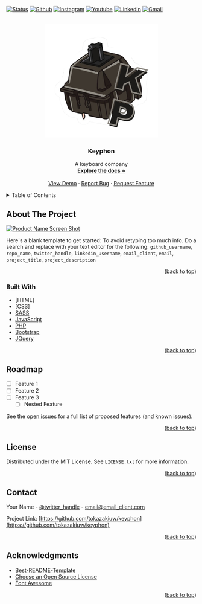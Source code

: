 <div id="top"></div>
<!--
*** Thanks for checking out the Best-README-Template. If you have a suggestion
*** that would make this better, please fork the repo and create a pull request
*** or simply open an issue with the tag "enhancement".
*** Don't forget to give the project a star!
*** Thanks again! Now go create something AMAZING! :D
-->



<!-- PROJECT SHIELDS -->
<!--
*** I'm using markdown "reference style" links for readability.
*** Reference links are enclosed in brackets [ ] instead of parentheses ( ).
*** See the bottom of this document for the declaration of the reference variables
*** for contributors-url, forks-url, etc. This is an optional, concise syntax you may use.
*** https://www.markdownguide.org/basic-syntax/#reference-style-links
-->

[![Status][website-shield]][website-url]
[![Github][github-shield]][github-url]
[![Instagram][instagram-shield]][instagram-url]
[![Youtube][youtube-shield]][youtube-url]
[![LinkedIn][linkedin-shield]][linkedin-url]
[![Gmail][gmail-shield]][gmail-url]



<!-- PROJECT LOGO -->
<br />
<div align="center">
  <a href="https://github.com/tokazakiuw/keyphon">
    <img src="main/home/images/KP2.png" alt="Logo" width="300" height="300">
  </a>

<h3 align="center">Keyphon</h3>

  <p align="center">
    A keyboard company
    <br />
    <a href="https://github.com/tokazakiuw/keyphon"><strong>Explore the docs »</strong></a>
    <br />
    <br />
    <a href="https://github.com/tokazakiuw/keyphon">View Demo</a>
    ·
    <a href="https://github.com/tokazakiuw/keyphon/issues">Report Bug</a>
    ·
    <a href="https://github.com/tokazakiuw/keyphon/issues">Request Feature</a>
  </p>
</div>



<!-- TABLE OF CONTENTS -->
<details>
  <summary>Table of Contents</summary>
  <ol>
    <li>
      <a href="#about-the-project">About The Project</a>
      <ul>
        <li><a href="#built-with">Built With</a></li>
      </ul>
    </li>
    <li>
      <a href="#getting-started">Getting Started</a>
      <ul>
        <li><a href="#prerequisites">Prerequisites</a></li>
        <li><a href="#installation">Installation</a></li>
      </ul>
    </li>
    <li><a href="#usage">Usage</a></li>
    <li><a href="#roadmap">Roadmap</a></li>
    <li><a href="#license">License</a></li>
    <li><a href="#contact">Contact</a></li>
    <li><a href="#acknowledgments">Acknowledgments</a></li>
  </ol>
</details>



<!-- ABOUT THE PROJECT -->
## About The Project

[![Product Name Screen Shot][product-screenshot]](https://example.com)

Here's a blank template to get started: To avoid retyping too much info. Do a search and replace with your text editor for the following: `github_username`, `repo_name`, `twitter_handle`, `linkedin_username`, `email_client`, `email`, `project_title`, `project_description`

<p align="right">(<a href="#top">back to top</a>)</p>



### Built With

* [HTML]
* [CSS]
* [SASS](https://sass-lang.com/)
* [JavaScript](https://www.javascript.com/)
* [PHP](https://www.javascript.com/)
* [Bootstrap](https://getbootstrap.com)
* [JQuery](https://jquery.com)

<p align="right">(<a href="#top">back to top</a>)</p>



<!-- ROADMAP -->
## Roadmap

- [ ] Feature 1
- [ ] Feature 2
- [ ] Feature 3
    - [ ] Nested Feature

See the [open issues](https://github.com/tokazakiuw/keyphon/issues) for a full list of proposed features (and known issues).

<p align="right">(<a href="#top">back to top</a>)</p>



<!-- LICENSE -->
## License

Distributed under the MIT License. See `LICENSE.txt` for more information.

<p align="right">(<a href="#top">back to top</a>)</p>



<!-- CONTACT -->
## Contact

Your Name - [@twitter_handle](https://twitter.com/twitter_handle) - email@email_client.com

Project Link: [https://github.com/tokazakiuw/keyphon](https://github.com/tokazakiuw/keyphon)

<p align="right">(<a href="#top">back to top</a>)</p>



<!-- ACKNOWLEDGMENTS -->
## Acknowledgments

* [Best-README-Template](https://github.com/othneildrew/Best-README-Template)
* [Choose an Open Source License](https://choosealicense.com)
* [Font Awesome](https://fontawesome.com)

<p align="right">(<a href="#top">back to top</a>)</p>



<!-- MARKDOWN LINKS & IMAGES -->
<!-- https://www.markdownguide.org/basic-syntax/#reference-style-links -->
[website-shield]: https://img.shields.io/website?down_color=red&down_message=offline&style=for-the-badge&up_color=green&up_message=online&url=https%3A%2F%2Fkeyphon.com
[website-url]: https://keyphon.com
[github-shield]: https://img.shields.io/badge/-GitHub-black.svg?style=for-the-badge&logo=github&colorB=555
[github-url]: https://github.com/tokazakiuw
[instagram-shield]: https://img.shields.io/badge/-Instagram-black.svg?style=for-the-badge&logo=instagram&colorB=555
[instagram-url]: https://www.instagram.com/keyphon/?hl=en
[youtube-shield]: https://img.shields.io/badge/-Youtube-black.svg?style=for-the-badge&logo=youtube&colorB=555
[youtube-url]: https://www.youtube.com/keyphon/?hl=en
[linkedin-shield]: https://img.shields.io/badge/-LinkedIn-black.svg?style=for-the-badge&logo=linkedin&colorB=555
[linkedin-url]: https://www.linkedin.com/in/tyokazaki
[gmail-shield]: https://img.shields.io/badge/-Gmail-black.svg?style=for-the-badge&logo=gmail&colorB=555
[gmail-url]: mailto:keyphon@gmail.com
[product-screenshot]: images/screenshot.png